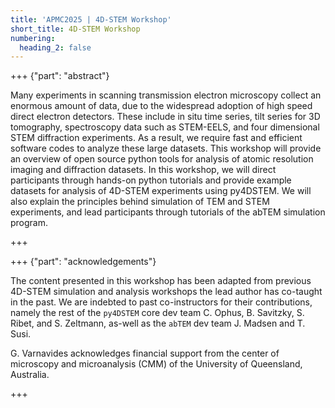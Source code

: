 ```yaml
---
title: 'APMC2025 | 4D-STEM Workshop'
short_title: 4D-STEM Workshop
numbering:
  heading_2: false
---
```


+++ {"part": "abstract"} 

Many experiments in scanning transmission electron microscopy collect an enormous amount of data, due to the widespread adoption of high speed direct electron detectors.
These include in situ time series, tilt series for 3D tomography, spectroscopy data such as STEM-EELS, and four dimensional STEM diffraction experiments.
As a result, we require fast and efficient software codes to analyze these large datasets.
This workshop will provide an overview of open source python tools for analysis of atomic resolution imaging and diffraction datasets.
In this workshop, we will direct participants through hands-on python tutorials and provide example datasets for analysis of 4D-STEM experiments using py4DSTEM.
We will also explain the principles behind simulation of TEM and STEM experiments, and lead participants through tutorials of the abTEM simulation program.

+++


+++ {"part": "acknowledgements"} 

The content presented in this workshop has been adapted from previous 4D-STEM simulation and analysis workshops the lead author has co-taught in the past.
We are indebted to past co-instructors for their contributions, namely the rest of the `py4DSTEM` core dev team C. Ophus, B. Savitzky, S. Ribet, and S. Zeltmann, as-well as the `abTEM` dev team J. Madsen and T. Susi.

G. Varnavides acknowledges financial support from the center of microscopy and microanalysis (CMM) of the University of Queensland, Australia.

+++

